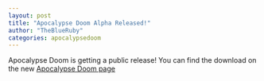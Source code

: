 ```yaml
---
layout: post
title: "Apocalypse Doom Alpha Released!"
author: "TheBlueRuby"
categories: apocalypsedoom
---
```


Apocalypse Doom is getting a public release! You can find the download on the new [Apocalypse Doom page](/games/apocdoom/)
